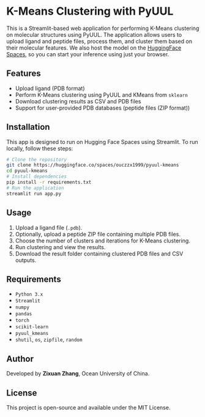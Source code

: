 # K-Means Clustering with PyUUL

This is a Streamlit-based web application for performing K-Means clustering on molecular structures using PyUUL. The application allows users to upload ligand and peptide files, process them, and cluster them based on their molecular features.
We also host the model on the [HuggingFace Spaces](https://huggingface.co/spaces/ouczzx1999/pyuul-kmeans), so you can start your inference using just your browser.
## Features
- Upload ligand (PDB format)
- Perform K-Means clustering using PyUUL and KMeans from `sklearn`
- Download clustering results as CSV and PDB files
- Support for user-provided PDB databases (peptide files (ZIP format))

## Installation
This app is designed to run on Hugging Face Spaces using Streamlit. To run locally, follow these steps:

```bash
# Clone the repository
git clone https://huggingface.co/spaces/ouczzx1999/pyuul-kmeans
cd pyuul-kmeans
# Install dependencies
pip install -r requirements.txt
# Run the application
streamlit run app.py
```

## Usage
1. Upload a ligand file (`.pdb`).
2. Optionally, upload a peptide ZIP file containing multiple PDB files.
3. Choose the number of clusters and iterations for K-Means clustering.
4. Run clustering and view the results.
5. Download the result folder containing clustered PDB files and CSV outputs.

## Requirements
- `Python 3.x`
- `Streamlit`
- `numpy`
- `pandas`
- `torch`
- `scikit-learn`
- `pyuul_kmeans`
- `shutil`, `os`, `zipfile`, `random`

## Author
Developed by **Zixuan Zhang**, Ocean University of China.

## License
This project is open-source and available under the MIT License.
